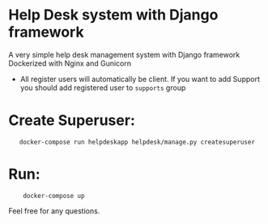 # Help Desk system with Django framework
A very simple help desk management system with Django framework
Dockerized with Nginx and Gunicorn

* All register users will automatically be client. If you want to add Support you should add registered user to `supports` group

# Create Superuser:
       docker-compose run helpdeskapp helpdesk/manage.py createsuperuser

# Run:
        docker-compose up

Feel free for any questions.